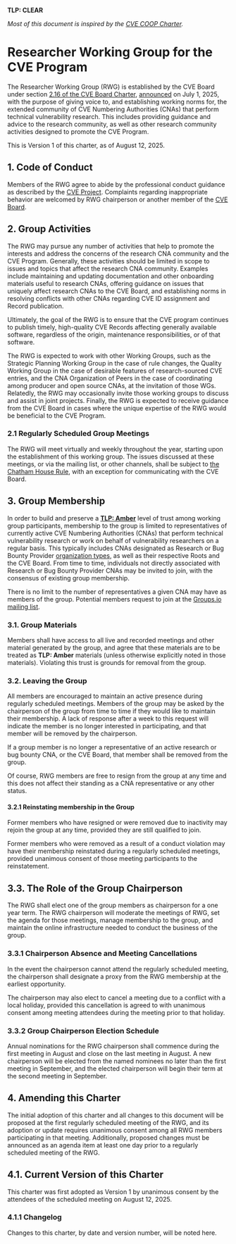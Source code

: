 **TLP: CLEAR**

*Most of this document is inspired by the [CVE COOP Charter](https://bit.ly/2WZzcBx).*

# Researcher Working Group for the CVE Program

The Researcher Working Group (RWG) is established by the CVE Board under section [2.16 of the CVE Board Charter](http://cve.mitre.org/community/board/charter.html#working_groups), [announced](https://www.cve.org/Media/News/item/news/2025/07/01/CVE-Program-Adds-Researcher-WG-for-CNAs) on July 1, 2025, with the purpose of giving voice to, and establishing working norms for, the extended community of CVE Numbering Authorities (CNAs) that perform technical vulnerability research. This includes providing guidance and advice to the research community, as well as other research community activities designed to promote the CVE Program.

This is Version 1 of this charter, as of August 12, 2025.

## 1. Code of Conduct

Members of the RWG agree to abide by the professional conduct guidance as described by the [CVE Project](https://www.cve.org/ResourcesSupport/AllResources/ProfessionalCodeOfConduct). Complaints regarding inappropriate behavior are welcomed by RWG chairperson or another member of the [CVE Board](https://cve.mitre.org/community/board/index.html#current_members).

## 2. Group Activities

The RWG may pursue any number of activities that help to promote the interests and address the concerns of the research CNA community and the CVE Program. Generally, these activities should be limited in scope to issues and topics that affect the research CNA community. Examples include maintaining and updating documentation and other onboarding materials useful to research CNAs, offering guidance on issues that uniquely affect research CNAs to the CVE Board, and establishing norms in resolving conflicts with other CNAs regarding CVE ID assignment and Record publication.

Ultimately, the goal of the RWG is to ensure that the CVE program continues to publish timely, high-quality CVE Records affecting generally available software, regardless of the origin, maintenance responsibilities, or of that software.

The RWG is expected to work with other Working Groups, such as the Strategic Planning Working Group in the case of rule changes, the Quality Working Group in the case of desirable features of research-sourced CVE entries, and the CNA Organization of Peers in the case of coordinating among producer and open source CNAs, at the invitation of those WGs. Relatedly, the RWG may occasionally invite those working groups to discuss and assist in joint projects. Finally, the RWG is expected to receive guidance from the CVE Board in cases where the unique expertise of the RWG would be beneficial to the CVE Program.

### 2.1 Regularly Scheduled Group Meetings

The RWG will meet virtually and weekly throughout the year, starting upon the establishment of this working group. The issues discussed at these meetings, or via the mailing list, or other channels, shall be subject to [the Chatham House Rule](https://en.wikipedia.org/wiki/Chatham_House_Rule#The_rule), with an exception for communicating with the CVE Board.

## 3. Group Membership

In order to build and preserve a **[TLP: Amber]([url](https://www.first.org/tlp/))** level of trust among working group participants, membership to the group is limited to representatives of currently active CVE Numbering Authorities (CNAs) that perform technical vulnerability research or work on behalf of vulnerability researchers on a regular basis. This typically includes CNAs designated as Research or Bug Bounty Provider [organization types](https://www.cve.org/PartnerInformation/ListofPartners), as well as their respective Roots and the CVE Board. From time to time, individuals not directly associated with Research or Bug Bounty Provider CNAs may be invited to join, with the consensus of existing group membership.

There is no limit to the number of representatives a given CNA may have as members of the group. Potential members request to join at the [Groups.io mailing list](https://cve-cwe-programs.groups.io/g/RWG).

### 3.1. Group Materials

Members shall have access to all live and recorded meetings and other material generated by the group, and agree that these materials are to be treated as **TLP: Amber** materials (unless otherwise explicitly noted in those materials). Violating this trust is grounds for removal from the group.

### 3.2. Leaving the Group

All members are encouraged to maintain an active presence during regularly scheduled meetings. Members of the group may be asked by the chairperson of the group from time to time if they would like to maintain their membership. A lack of response after a week to this request will indicate the member is no longer interested in participating, and that member will be removed by the chairperson.

If a group member is no longer a representative of an active research or bug bounty CNA, or the CVE Board, that member shall be removed from the group.

Of course, RWG members are free to resign from the group at any time and this does not affect their standing as a CNA representative or any other status.

#### 3.2.1 Reinstating membership in the Group

Former members who have resigned or were removed due to inactivity may rejoin the group at any time, provided they are still qualified to join.

Former members who were removed as a result of a conduct violation may have their membership reinstated during a regularly scheduled meetings, provided unanimous consent of those meeting participants to the reinstatement.

## 3.3. The Role of the Group Chairperson

The RWG shall elect one of the group members as chairperson for a one year term. The RWG chairperson will moderate the meetings of RWG, set the agenda for those meetings, manage membership to the group, and maintain the online infrastructure needed to conduct the business of the group.

### 3.3.1 Chairperson Absence and Meeting Cancellations

In the event the chairperson cannot attend the regularly scheduled meeting, the chairperson shall designate a proxy from the RWG membership at the earliest opportunity.

The chairperson may also elect to cancel a meeting due to a conflict with a local holiday, provided this cancellation is agreed to with unanimous consent among meeting attendees during the meeting prior to that holiday.

### 3.3.2 Group Chairperson Election Schedule

Annual nominations for the RWG chairperson shall commence during the first meeting in August and close on the last meeting in August. A new chairperson will be elected from the named nominees no later than the first meeting in September, and the elected chairperson will begin their term at the second meeting in September.

## 4. Amending this Charter

The initial adoption of this charter and all changes to this document will be proposed at the first regularly scheduled meeting of the RWG, and its adoption or update requires unanimous consent among all RWG members participating in that meeting. Additionally, proposed changes must be announced as an agenda item at least one day prior to a regularly scheduled meeting of the RWG.

## 4.1. Current Version of this Charter

This charter was first adopted as Version 1 by unanimous consent by the attendees of the scheduled meeting on August 12, 2025.

### 4.1.1 Changelog

Changes to this charter, by date and version number, will be noted here.
